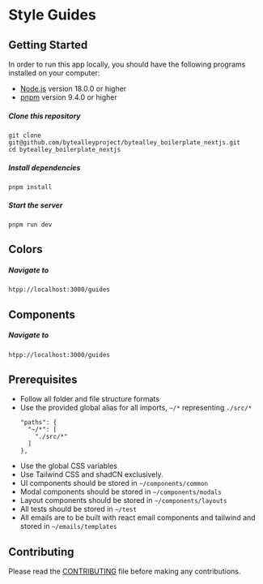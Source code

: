 # Style Guides

## Getting Started

In order to run this app locally, you should have the following programs installed on your computer:

- [Node.js](https://nodejs.org/) version 18.0.0 or higher
- [pnpm](https://yarnpkg.com/) version 9.4.0 or higher

##### Clone this repository

```
git clone git@github.com/bytealleyproject/bytealley_boilerplate_nextjs.git
cd bytealley_boilerplate_nextjs
```

##### Install dependencies

```
pnpm install
```

##### Start the server

```
pnpm run dev
```

## Colors

##### Navigate to

```
htpp://localhost:3000/guides
```

## Components

##### Navigate to

```
htpp://localhost:3000/guides
```

## Prerequisites

- Follow all folder and file structure formats
- Use the provided global alias for all imports, `~/*` representing `./src/*`
  ```
  "paths": {
    "~/*": [
      "./src/*"
    ]
  },
  ```
- Use the global CSS variables
- Use Tailwind CSS and shadCN exclusively.
- UI components should be stored in `~/components/common`
- Modal components should be stored in `~/components/modals`
- Layout components should be stored in `~/components/layouts`
- All tests should be stored in `~/test`
- All emails are to be built with react email components and tailwind and stored in `~/emails/templates`

## Contributing

Please read the [CONTRIBUTING](./CONTRIBUTING.md) file before making any contributions.
